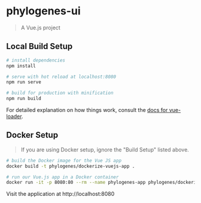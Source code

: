 # phylogenes-ui

> A Vue.js project

## Local Build Setup

``` bash
# install dependencies
npm install

# serve with hot reload at localhost:8080
npm run serve

# build for production with minification
npm run build
```

For detailed explanation on how things work, consult the [docs for vue-loader](http://vuejs.github.io/vue-loader).


## Docker Setup
> If you are using Docker setup, ignore the "Build Setup" listed above.

``` bash
# build the Docker image for the Vue JS app
docker build -t phylogenes/dockerize-vuejs-app .

# run our Vue.js app in a Docker container
docker run -it -p 8080:80 --rm --name phylogenes-app phylogenes/dockerize-vuejs-app
```
Visit the application at http://localhost:8080
